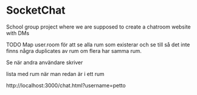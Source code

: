 # SocketChat
School group project where we are supposed to create a chatroom website with DMs

TODO
Map user.room för att se alla rum som existerar och se till så det inte finns några duplicates av rum om flera har samma rum.

Se när andra användare skriver

lista med rum när man redan är i ett rum

http://localhost:3000/chat.html?username=petto